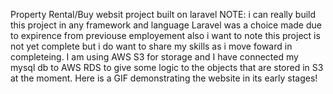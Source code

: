 Property Rental/Buy websit project built on laravel 
NOTE: i can really build this project in any framework and language Laravel was a choice made due to expirence from 
previouse employement also i want to note this project is not yet complete but i do want to share my skills as i 
move foward in completeing.
I am using AWS S3 for storage and I have connected my mysql db to AWS RDS to give some logic to the objects that are stored in S3
at the moment. 
Here is a GIF demonstrating the website in its early stages!


